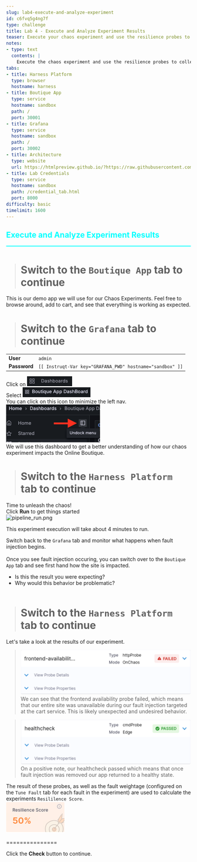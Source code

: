 ```yaml
---
slug: lab4-execute-and-analyze-experiment
id: c6fvq5g4ng7f
type: challenge
title: Lab 4 - Execute and Analyze Experiment Results
teaser: Execute your chaos experiment and use the resilience probes to collect data
notes:
- type: text
  contents: |
    Execute the chaos experiment and use the resilience probes to collect data. Learn how to analyze the results to understand the experiment's impact on your system.
tabs:
- title: Harness Platform
  type: browser
  hostname: harness
- title: Boutique App
  type: service
  hostname: sandbox
  path: /
  port: 30001
- title: Grafana
  type: service
  hostname: sandbox
  path: /
  port: 30002
- title: Architecture
  type: website
  url: https://htmlpreview.github.io/?https://raw.githubusercontent.com/jtitra/field-workshops/blob/main/se-workshop-ce/assets/misc/diagram.html
- title: Lab Credentials
  type: service
  hostname: sandbox
  path: /credential_tab.html
  port: 8000
difficulty: basic
timelimit: 1600
---
```


<style type="text/css" rel="stylesheet">
hr.cyan { background-color: cyan; color: cyan; height: 2px; margin-bottom: -10px; }
h2.cyan { color: cyan; }
</style><h2 class="cyan">Execute and Analyze Experiment Results</h2>
<hr class="cyan">
<br>

> # Switch to the ```Boutique App``` tab to continue

This is our demo app we will use for our Chaos Experiments. Feel free to browse around, add to cart, and see that everything is working as expected.


> # Switch to the ```Grafana``` tab to continue

|   |   |
|---|---|
|__User__| ```admin``` |
|__Password__| ```[[ Instruqt-Var key="GRAFANA_PWD" hostname="sandbox" ]]``` |

Click on ![ce_grafana_dashboards.png](https://raw.githubusercontent.com/jtitra/field-workshops/main/se-workshop-ce/assets/images/ce_grafana_dashboards.png) <br>
Select ![ce_grafana_boutique_app_dashboard.png](https://raw.githubusercontent.com/jtitra/field-workshops/main/se-workshop-ce/assets/images/ce_grafana_boutique_app_dashboard.png) <br>
You can click on this icon to minimize the left nav. <br>
![ce_grafana_undock_menu.png](https://raw.githubusercontent.com/jtitra/field-workshops/main/se-workshop-ce/assets/images/ce_grafana_undock_menu.png) <br>
We will use this dashboard to get a better understanding of how our chaos experiment impacts the Online Boutique. <br>

> # Switch to the ```Harness Platform``` tab to continue

Time to unleash the chaos! <br>
Click **Run** to get things started <br>
![pipeline_run.png](https://raw.githubusercontent.com/jtitra/field-workshops/main/assets/images/pipeline_run.png) <br>

This experiment execution will take about 4 minutes to run. <br>

Switch back to the `Grafana` tab and monitor what happens when fault injection begins. <br><br>
Once you see fault injection occuring, you can switch over to the `Boutique App` tab and see first hand how the site is impacted. <br>
- Is this the result you were expecting?
- Why would this behavior be problematic?
<br><br>

> # Switch to the ```Harness Platform``` tab to continue

Let's take a look at the results of our experiment. <br>

> ![ce_experiment_probe_frontend.png](https://raw.githubusercontent.com/jtitra/field-workshops/main/se-workshop-ce/assets/images/ce_experiment_probe_frontend.png)
> We can see that the frontend availability probe failed, which means that our entire site was unavailable during our fault injection targeted at the cart service. This is likely unexpected and undesired behavior. <br>

> ![ce_experiment_probe_healthcheck.png](https://raw.githubusercontent.com/jtitra/field-workshops/main/se-workshop-ce/assets/images/ce_experiment_probe_healthcheck.png)
> On a positive note, our healthcheck passed which means that once fault injection was removed our app returned to a healthy state. <br>

The result of these probes, as well as the fault weightage (configured on the `Tune Fault` tab for each fault in the experiment) are used to calculate the experiments `Resililence Score`. <br>
![ce_experiment_result_resilience_score.png](https://raw.githubusercontent.com/jtitra/field-workshops/main/se-workshop-ce/assets/images/ce_experiment_result_resilience_score.png) <br>

===============

Click the **Check** button to continue.
